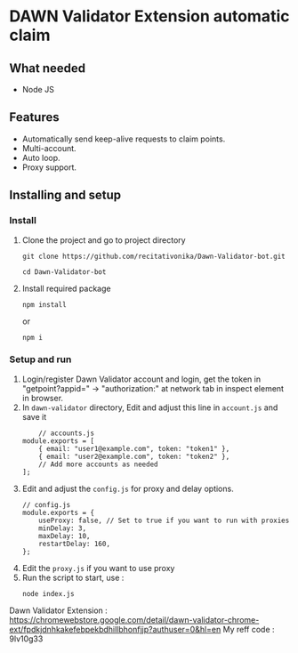 # DAWN Validator Extension automatic claim

## What needed
- Node JS

## Features

- Automatically send keep-alive requests to claim points.
- Multi-account.
- Auto loop.
- Proxy support.


## Installing and setup

### Install
1. Clone the project and go to project directory
   ```
   git clone https://github.com/recitativonika/Dawn-Validator-bot.git
   ```
   ```
   cd Dawn-Validator-bot
   ```
2. Install required package
   ```
   npm install
   ```
   or
   ```
   npm i
   ```
### Setup and run

1. Login/register Dawn Validator account and login, get the token in "getpoint?appid=" -> "authorization:" at network tab in inspect element in browser. 
2. In `dawn-validator` directory, Edit and adjust this line in `account.js` and save it
	```
		// accounts.js
	module.exports = [
		{ email: "user1@example.com", token: "token1" },
		{ email: "user2@example.com", token: "token2" },
		// Add more accounts as needed
	];
	```
3. Edit and adjust the `config.js` for proxy and delay options.
	```
	// config.js
	module.exports = {
		useProxy: false, // Set to true if you want to run with proxies
		minDelay: 3,
		maxDelay: 10,
		restartDelay: 160,
	};
	```
4. Edit the `proxy.js` if you want to use proxy
5. Run the script to start, use :
    ```
    node index.js
    ```
	
	
	
Dawn Validator Extension : https://chromewebstore.google.com/detail/dawn-validator-chrome-ext/fpdkjdnhkakefebpekbdhillbhonfjjp?authuser=0&hl=en
My reff code : 9lv10g33
